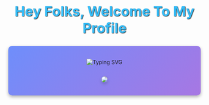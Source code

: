 <!---
rayan/rayanio is a ✨ special ✨ repository because its `README.md` (this file) appears on your GitHub profile.
You can click the Preview link to take a look at your changes.
--->

<h1 align="center" style="color: #36BCF7; font-weight: bold; font-size: 36px; text-shadow: 1px 1px 2px #000;">Hey Folks, Welcome To My Profile</h1>

<div align="center" style="background: linear-gradient(135deg, #6e8efb, #a777e3); padding: 20px; border-radius: 10px; box-shadow: 0 4px 8px rgba(0, 0, 0, 0.3);">

  <p align="center">
    <img src="https://readme-typing-svg.demolab.com/?lines=Welcome+to+my+GitHub+Profile!;Python+Developer;Frontend+and+Backend+Wizard;Always+Learning+New+Tech&center=true&width=600&height=50" alt="Typing SVG"/>
  </p>


  <p align="center" style="padding-top: 15px;">
    <img src="https://skillicons.dev/icons?i=python,html,css,js,flask,django,react,bootstrap" style="border-radius: 8px; box-shadow: 0 4px 8px rgba(0, 0, 0, 0.2);"/>
  </p>


</div>
